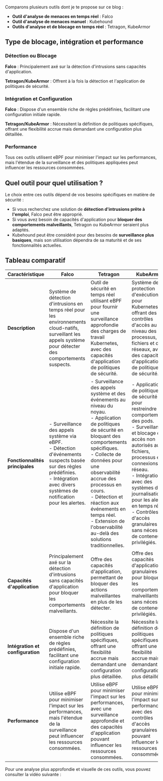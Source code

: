 Comparons plusieurs outils dont je te propose sur ce blog :

- **Outil d'analyse de menaces en temps réel** : Falco
- **Outil d'analyse de menaces manuel** : Kubehound
- **Outils d'analyse et de blocage en temps réel** : Tetragon, KubeArmor
  

## Type de blocage, intégration et performance

### Détection ou Blocage 

**Falco** : Principalement axé sur la détection d'intrusions sans capacités d'application.

**Tetragon/KubeArmor** : Offrent à la fois la détection et l'application de politiques de sécurité.

### Intégration et Configuration

**Falco** : Dispose d'un ensemble riche de règles prédéfinies, facilitant une configuration initiale rapide.

**Tetragon/KubeArmor** : Nécessitent la définition de politiques spécifiques, offrant une flexibilité accrue mais demandant une configuration plus détaillée.

### Performance 

Tous ces outils utilisent eBPF pour minimiser l'impact sur les performances, mais l'étendue de la surveillance et des politiques appliquées peut influencer les ressources consommées.

## Quel outil pour quel utilisation ?

Le choix entre ces outils dépend de vos besoins spécifiques en matière de sécurité :

- Si vous recherchez une solution de **détection d'intrusions prête à l'emploi**, Falco peut être approprié.
- Si vous avez besoin de capacités d'application pour **bloquer des comportements malveillants**, Tetragon ou KubeArmor seraient plus adaptés.
- Kubehound peut être considéré pour des besoins de **surveillance plus basiques**, mais son utilisation dépendra de sa maturité et de ses fonctionnalités actuelles.

## Tableau comparatif

| **Caractéristique**              | **Falco**                                                                                                                                                                                      | **Tetragon**                                                                                                                                                                                                                                                                                                                                                                           | **KubeArmor**                                                                                                                                                                                                                                                                                                                                                    | **Kubehound**                                                                                                                                                                          |
| -------------------------------- | ---------------------------------------------------------------------------------------------------------------------------------------------------------------------------------------------- | -------------------------------------------------------------------------------------------------------------------------------------------------------------------------------------------------------------------------------------------------------------------------------------------------------------------------------------------------------------------------------------- | ---------------------------------------------------------------------------------------------------------------------------------------------------------------------------------------------------------------------------------------------------------------------------------------------------------------------------------------------------------------- | -------------------------------------------------------------------------------------------------------------------------------------------------------------------------------------- |
| **Description**                  | Système de détection d'intrusions en temps réel pour les environnements cloud-natifs, surveillant les appels système pour détecter des comportements suspects.                                 | Outil de sécurité en temps réel utilisant eBPF pour fournir une surveillance approfondie des charges de travail Kubernetes, avec des capacités d'application de politiques de sécurité.                                                                                                                                                                                                | Système de protection d'exécution pour Kubernetes, offrant des contrôles d'accès au niveau des processus, des fichiers et des réseaux, avec des capacités d'application de politiques de sécurité.                                                                                                                                                               | Outil de sécurité pour Kubernetes, conçu pour surveiller et détecter des comportements anormaux au sein des clusters.                                                                  |
| **Fonctionnalités principales**  | - Surveillance des appels système via eBPF. <br> - Détection d'événements suspects basée sur des règles prédéfinies. <br> - Intégration avec divers systèmes de notification pour les alertes. | - Surveillance des appels système et des événements au niveau du noyau. <br> - Application de politiques de sécurité en bloquant des comportements spécifiques. <br> - Collecte de données pour une observabilité accrue des processus en cours. <br> - Détection et réaction aux événements en temps réel. <br> - Extension de l'observabilité au-delà des solutions traditionnelles. | - Application de politiques de sécurité pour restreindre les comportements des pods. <br> - Surveillance et blocage des accès non autorisés aux fichiers, processus et connexions réseau. <br> - Intégration avec des systèmes de journalisation pour les alertes en temps réel. <br> - Contrôles d'accès granulaires sans nécessiter de conteneurs privilégiés. | - Surveillance des activités des pods et des conteneurs. <br> - Détection d'anomalies basée sur des modèles de comportement. <br> - Génération d'alertes pour les activités suspectes. |
| **Capacités d'application**      | Principalement axé sur la détection d'intrusions sans capacités d'application pour bloquer les comportements malveillants.                                                                     | Offre des capacités d'application, permettant de bloquer des actions malveillantes en plus de les détecter.                                                                                                                                                                                                                                                                            | Offre des capacités d'application granulaires pour bloquer les comportements malveillants, sans nécessiter de conteneurs privilégiés.                                                                                                                                                                                                                            | Principalement axé sur la détection, avec des capacités d'application limitées ou inexistantes.                                                                                        |
| **Intégration et configuration** | Dispose d'un ensemble riche de règles prédéfinies, facilitant une configuration initiale rapide.                                                                                               | Nécessite la définition de politiques spécifiques, offrant une flexibilité accrue mais demandant une configuration plus détaillée.                                                                                                                                                                                                                                                     | Nécessite la définition de politiques spécifiques, offrant une flexibilité accrue mais demandant une configuration plus détaillée.                                                                                                                                                                                                                               | Informations limitées sur les options d'intégration et de configuration disponibles.                                                                                                   |
| **Performance**                  | Utilise eBPF pour minimiser l'impact sur les performances, mais l'étendue de la surveillance peut influencer les ressources consommées.                                                        | Utilise eBPF pour minimiser l'impact sur les performances, avec une surveillance approfondie et des capacités d'application pouvant influencer les ressources consommées.                                                                                                                                                                                                              | Utilise eBPF pour minimiser l'impact sur les performances, avec des contrôles d'accès granulaires pouvant influencer les ressources consommées.                                                                                                                                                                                                                  | Informations limitées sur l'impact sur les performances et l'utilisation des ressources.                                                                                               |

Pour une analyse plus approfondie et visuelle de ces outils, vous pouvez consulter la vidéo suivante :

 